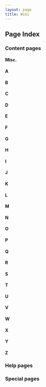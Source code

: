 ```yaml
---
layout: page
title: Wiki
---
```


## Page Index

### Content pages

#### Misc.

#### A

#### B

#### C

#### D

#### E

#### F

#### G

#### H

#### I

#### J

#### K

#### L

#### M

#### N

#### O

#### P

#### Q

#### R

#### S

#### T

#### U

#### V

#### W

#### X

#### Y

#### Z

### Help pages

### Special pages
